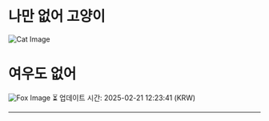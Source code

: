 
# 나만 없어 고양이

![Cat Image](https://cdn2.thecatapi.com/images/and.jpg)

# 여우도 없어
![Fox Image](https://randomfox.ca/images/22.jpg)
⏳ 업데이트 시간: 2025-02-21 12:23:41 (KRW)

---
